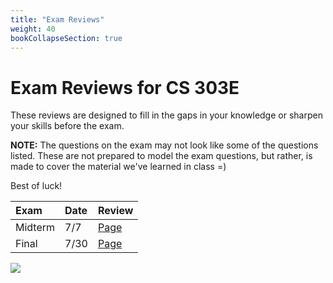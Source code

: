 ```yaml
---
title: "Exam Reviews"
weight: 40
bookCollapseSection: true
---
```


# Exam Reviews for CS 303E

These reviews are designed to fill in the gaps in your knowledge or sharpen your skills before the exam. 

**NOTE:** The questions on the exam may not look like some of the questions listed. These are not prepared to model the exam questions, but rather, is made to cover the material we've learned in class =)

Best of luck!

| Exam | Date | Review |
| :--- | :--- | :--- |
| Midterm | 7/7 | [Page](midterm) |
| Final | 7/30 | [Page](final) |

![](/~ves314/img/study_1.gif?raw=true)
